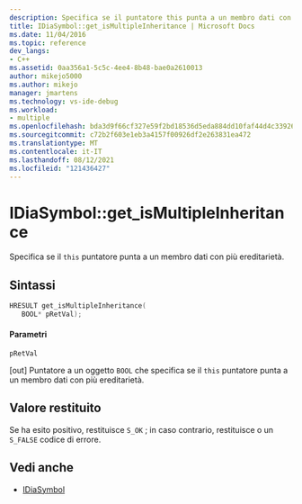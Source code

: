 ```yaml
---
description: Specifica se il puntatore this punta a un membro dati con più ereditarietà.
title: IDiaSymbol::get_isMultipleInheritance | Microsoft Docs
ms.date: 11/04/2016
ms.topic: reference
dev_langs:
- C++
ms.assetid: 0aa356a1-5c5c-4ee4-8b48-bae0a2610013
author: mikejo5000
ms.author: mikejo
manager: jmartens
ms.technology: vs-ide-debug
ms.workload:
- multiple
ms.openlocfilehash: bda3d9f66cf327e59f2bd18536d5eda884dd10faf44d4c3392668834b8ca7942
ms.sourcegitcommit: c72b2f603e1eb3a4157f00926df2e263831ea472
ms.translationtype: MT
ms.contentlocale: it-IT
ms.lasthandoff: 08/12/2021
ms.locfileid: "121436427"
---
```

# <a name="idiasymbolget_ismultipleinheritance"></a>IDiaSymbol::get_isMultipleInheritance
Specifica se il `this` puntatore punta a un membro dati con più ereditarietà.

## <a name="syntax"></a>Sintassi

```C++
HRESULT get_isMultipleInheritance(
   BOOL* pRetVal);
```

#### <a name="parameters"></a>Parametri
 `pRetVal`

[out] Puntatore a un oggetto `BOOL` che specifica se il `this` puntatore punta a un membro dati con più ereditarietà.

## <a name="return-value"></a>Valore restituito
 Se ha esito positivo, restituisce `S_OK` ; in caso contrario, restituisce o un `S_FALSE` codice di errore.

## <a name="see-also"></a>Vedi anche
- [IDiaSymbol](../../debugger/debug-interface-access/idiasymbol.md)
